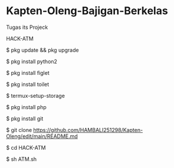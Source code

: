 # Kapten-Oleng-Bajigan-Berkelas
Tugas its Projeck

HACK-ATM

$ pkg update && pkg upgrade

$ pkg install python2

$ pkg install figlet

$ pkg install toilet

$ termux-setup-storage

$ pkg install php

$ pkg install git

$ git clone https://github.com/HAMBALI251298/Kapten-Oleng/edit/main/README.md

$ cd HACK-ATM

$ sh ATM.sh

